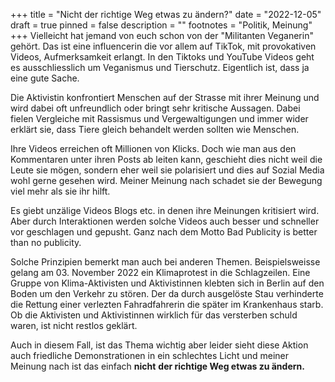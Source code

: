+++
title = "Nicht der richtige Weg etwas zu ändern?"
date = "2022-12-05"
draft = true
pinned = false
description = ""
footnotes = "Politik, Meinung"
+++
Vielleicht hat jemand von euch schon von der "Militanten Veganerin" gehört. Das ist eine influencerin die vor allem auf TikTok, mit provokativen Videos, Aufmerksamkeit erlangt. In den Tiktoks und YouTube Videos geht es ausschliesslich um Veganismus und Tierschutz. Eigentlich ist, dass ja eine gute Sache.

Die Aktivistin konfrontiert Menschen auf der Strasse mit ihrer Meinung und wird dabei oft unfreundlich oder bringt sehr kritische Aussagen. Dabei fielen Vergleiche mit Rassismus und Vergewaltigungen und immer wider erklärt sie, dass Tiere gleich behandelt werden sollten wie Menschen. 

Ihre Videos erreichen oft Millionen von Klicks. Doch wie man aus den Kommentaren unter ihren Posts ab leiten kann, geschieht dies nicht weil die Leute sie mögen, sondern eher weil sie polarisiert und dies auf Sozial Media wohl gerne gesehen wird. Meiner Meinung nach schadet sie der Bewegung viel mehr als sie ihr hilft.

Es giebt unzälige Videos Blogs etc. in denen ihre Meinungen kritisiert wird. Aber durch Interaktionen werden solche Videos auch besser und schneller vor geschlagen und gepusht. Ganz nach dem Motto Bad Publicity is better than no publicity.

Solche Prinzipien bemerkt man auch bei anderen Themen. Beispielsweisse gelang am 03. November 2022 ein Klimaprotest in die Schlagzeilen. Eine Gruppe von Klima-Aktivisten und Aktivistinnen klebten sich in Berlin auf den Boden um den Verkehr zu stören. Der da durch ausgelöste Stau verhinderte die Rettung einer verlezten Fahradfahrerin die später im Krankenhaus starb. Ob die Aktivisten und Aktivistinnen wirklich für das versterben schuld waren, ist nicht restlos geklärt.

Auch in diesem Fall, ist das Thema wichtig aber leider sieht diese Aktion auch friedliche Demonstrationen in ein schlechtes Licht und meiner Meinung nach ist das einfach **nicht** **der richtige Weg etwas zu ändern.**